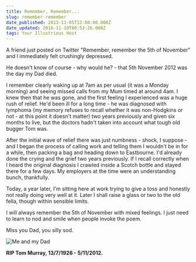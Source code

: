 ```yaml
---
title: Remember, Remember...
slug: remember-remember
date_published: 2013-11-05T12:00:00.000Z
date_updated: 2016-11-10T00:53:26.000Z
tags: Your Illustrious Host
---
```


A friend just posted on Twitter "Remember, remember the 5th of November" and I immediately felt crushingly depressed.

He doesn't know of course - why would he? - that 5th November 2012 was the day my Dad died.

I remember clearly waking up at 7am as per usual (it was a Monday morning) and seeing missed calls from my Mum timed at around 4am. I knew then that he was gone, and the first feeling I experienced was a huge rush of relief. He'd been ill for a long time - he was diagnosed with lymphoma (my memory refuses to recall whether it was non-Hodgkins or not - at this point it doesn't matter) two years previously and given six months to live, but the doctors hadn't taken into account what tough old bugger Tom was.

After the initial wave of relief there was just numbness - shock, I suppose - and I began the process of calling work and telling them I wouldn't be in for a while, then packing a bag and heading down to Eastbourne. I'd already done the crying and the grief two years previously. If I recall correctly when I heard the original diagnosis I crawled inside a Scotch bottle and stayed there for a few days. My employers at the time were an understanding bunch, thankfully.

Today, a year later, I'm sitting here at work trying to give a toss and honestly not really doing very well at it. Later I shall raise a glass or two to the old fella, though within sensible limits.

I will always remember the 5th of November with mixed feelings. I just need to learn to nod and smile when people invoke the poem.

Miss you Dad, you silly sod.

![Me and my Dad](__GHOST_URL__/content/images/2016/11/me-and-dad-1979-or-1980.jpeg)

**RIP Tom Murray, 13/7/1926 - 5/11/2012.**
